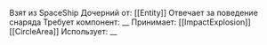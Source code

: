 Взят из SpaceShip
Дочерний от: [[Entity]]
Отвечает за поведение снаряда
Требует компонент: __
Принимает: 
[[ImpactExplosion]]
[[CircleArea]]
Использует: __
